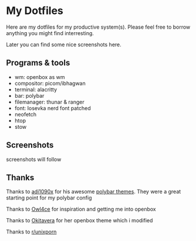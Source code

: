 # My Dotfiles

Here are my dotfiles for my productive system(s).
Please feel free to borrow anything you might find interresting.

Later you can find some nice screenshots here.

## Programs & tools

- wm: openbox as wm
- compositor: picom/ibhagwan
- terminal: alacritty
- bar: polybar
- filemanager: thunar & ranger
- font: Iosevka nerd font patched
- neofetch
- htop
- stow

## Screenshots

screenshots will follow

## Thanks

Thanks to [adi1090x](https://github.com/adi1090x) for his awesome [polybar themes](https://github.com/adi1090x/polybar-themes).
They were a great starting point for my polybar config

Thanks to [Owl4ce](https://github.com/owl4ce) for inspiration and getting me into openbox

Thanks to [Okitavera](https://github.com/okitavera) for her openbox theme which i modified

Thanks to [r/unixporn](https://www.reddit.com/r/unixporn)
